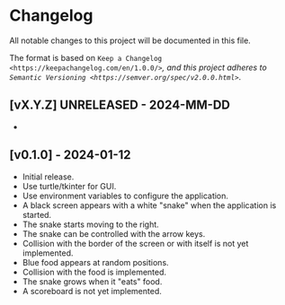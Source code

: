# Changelog

All notable changes to this project will be documented in this file.

The format is based on `Keep a Changelog <https://keepachangelog.com/en/1.0.0/>`_,
and this project adheres to `Semantic Versioning <https://semver.org/spec/v2.0.0.html>`_.

## [vX.Y.Z] UNRELEASED - 2024-MM-DD

-

## [v0.1.0] - 2024-01-12

- Initial release.
- Use turtle/tkinter for GUI.
- Use environment variables to configure the application.
- A black screen appears with a white "snake" when the application is started.
- The snake starts moving to the right.
- The snake can be controlled with the arrow keys.
- Collision with the border of the screen or with itself is not yet implemented.
- Blue food appears at random positions.
- Collision with the food is implemented.
- The snake grows when it "eats" food.
- A scoreboard is not yet implemented.